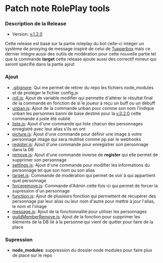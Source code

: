 # Patch note RolePlay tools

### Description de la Release

- Version: [v.1.2.0](https://github.com/Merytek/Asteria_bot/releases/tag/v.1.2.0)

Cette release est basé sur la partie roleplay du bot celle-ci intèger un système de proxying de message inspiré de celui de [Tupperbox](https://github.com/Runi-c/Tupperbox) mais ce dernier intègre aussi des outils de modération pour cette nouvelle partie tel que la commande **target** cette release ajoute aussi des correctif mineur qui seront spécifié dans la partie ajout

### Ajout

- [.gitignore](https://github.com/Merytek/Asteria_bot/tree/main/.gitignore): Qui me permet de retirer du repo les fichiers node_modules et de protéger le fichier config.js
- [roll.js](https://github.com/Merytek/Asteria_bot/tree/main/command/rp/roll.js): Ajout de variable modifier qui permette d'altérer le résultat final de la commande en fonction de si le joueur à reçu un buff ou un debuff
- [unban.js](https://github.com/Merytek/Asteria_bot/tree/main/command/Mod/unban.js): Ajout de la commande unban pour comme son nom l'indique unban les personnes banni de base destiné pour la [v.0.2.0](https://github.com/Merytek/Asteria_bot/releases/tag/v0.2.0) cette commande a juste été oublié
- [liste.js](https://github.com/Merytek/Asteria_bot/tree/main/command/rp/liste.js): Ajout d'une commande qui liste chacun des personnages enregistré avec leur alias s'ils en ont
- [picture.js](https://github.com/Merytek/Asteria_bot/tree/main/command/rp/picture.js): Ajout d'une commande pour définir une image à votre personnage image qui sera réutilisé comme pp par le webhooks
- [register.js](https://github.com/Merytek/Asteria_bot/tree/main/command/rp/register.js): Ajout d'une commande pour enregistrer son personnage dans la DB
- [remove.js](https://github.com/Merytek/Asteria_bot/tree/main/command/rp/remove.js): Ajout d'une commande inverse de **register** qui elle permet de supprimer son personnage
- [settings.js](https://github.com/Merytek/Asteria_bot/tree/main/command/rp/settings.js): Ajout d'une commande pour modifier les informations du personnage tel que son nom ou son alias
- [target.js](https://github.com/Merytek/Asteria_bot/tree/main/command/Mod/target.js): Commande de modération qui permet de voir à qui appartient quel personnage
- [forceremove.js](https://github.com/Merytek/Asteria_bot/tree/main/command/Admin/forceremove.js): Commande d'Admin cette fois-ci qui permet de forcer la supression d'un personnage 
- [function.js](https://github.com/Merytek/Asteria_bot/tree/main/function.js): Ajout de plusieurs fonction qui permettent de récupérer des personnage par leur alias ou leur nom d'autre pour mettre à jour l'alias, le nom et l'image 
- [message.js](https://github.com/Merytek/Asteria_bot/tree/main/event/client/message.js): Ajout de la fonctionnalité pour utiliser les personnages 
- [guildMemberRemove.js](https://github.com/Merytek/Asteria_bot/tree/main/event/member/guildMemberRemove.js): Ajout de la fonction pour supprimer les éléments de la DB lié à la personne qui vient de quitter pour faire de la place

### Supression

- **node_modules**: suppression du dossier node modules pour faire plus de place sur le repo